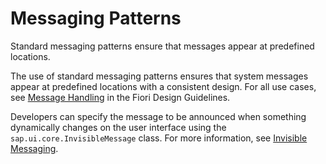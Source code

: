 <!-- loio6393d1d680434ec18b35b8be6e7e96c7 -->

# Messaging Patterns

Standard messaging patterns ensure that messages appear at predefined locations.



The use of standard messaging patterns ensures that system messages appear at predefined locations with a consistent design. For all use cases, see [Message Handling](https://experience.sap.com/fiori-design-web/messaging/) in the Fiori Design Guidelines.

Developers can specify the message to be announced when something dynamically changes on the user interface using the `sap.ui.core.InvisibleMessage` class. For more information, see [Invisible Messaging](../05_Developing_Apps/invisible-messaging-b9a7d6f.md).

